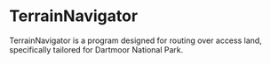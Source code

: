 # TerrainNavigator
TerrainNavigator is a program designed for routing over access land, specifically tailored for Dartmoor National Park. 

